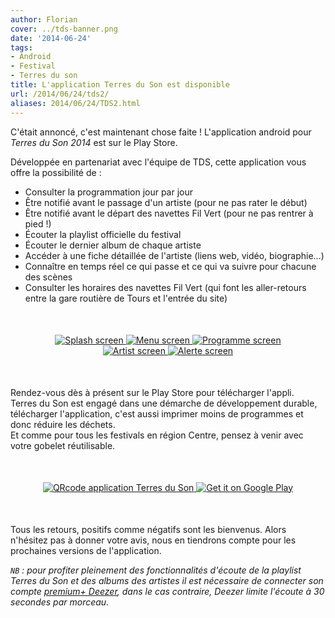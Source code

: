```yaml
---
author: Florian
cover: ../tds-banner.png
date: '2014-06-24'
tags:
- Android
- Festival
- Terres du son
title: L'application Terres du Son est disponible
url: /2014/06/24/tds2/
aliases: 2014/06/24/TDS2.html
---
```



C'était annoncé, c'est maintenant chose faite ! L'application android pour _Terres du Son 2014_ est sur le Play Store.

Développée en partenariat avec l'équipe de TDS, cette application vous offre la possibilité de :

 * Consulter la programmation jour par jour
 * Être notifié avant le passage d'un artiste (pour ne pas rater le début)
 * Être notifié avant le départ des navettes Fil Vert (pour ne pas rentrer à pied !)
 * Écouter la playlist officielle du festival
 * Écouter le dernier album de chaque artiste
 * Accéder à une fiche détaillée de l'artiste (liens web, vidéo, biographie…)
 * Connaître en temps réel ce qui passe et ce qui va suivre pour chacune des scènes
 * Consulter les horaires des navettes Fil Vert (qui font les aller-retours entre la gare routière de Tours et l'entrée du site)


<div style="text-align:center;margin:50px">
    <a href="/images/posts/2014-06-24-TDS2/launch.png" data-lightbox="group-2" title="Splash screen de l'application" class="inlineBoxes">
        <img class="medium" src="/images/posts/2014-06-24-TDS2/launch.png" alt="Splash screen"/>
    </a>
    <a href="/images/posts/2014-06-24-TDS2/home.png" data-lightbox="group-2" title="Menu de l'application" class="inlineBoxes">
        <img class="medium" src="/images/posts/2014-06-24-TDS2/home.png" alt="Menu screen"/>
    </a>
    <a href="/images/posts/2014-06-24-TDS2/prog.png" data-lightbox="group-2" title="Programme par jour et par scène" class="inlineBoxes">
        <img class="medium" src="/images/posts/2014-06-24-TDS2/prog.png" alt="Programme screen"/>
    </a>
    <a href="/images/posts/2014-06-24-TDS2/artiste.png" data-lightbox="group-2" title="Une fiche artiste de l'application" class="inlineBoxes">
        <img class="medium" src="/images/posts/2014-06-24-TDS2/artiste.png" alt="Artist screen"/>
    </a>
    <a href="/images/posts/2014-06-24-TDS2/notifs.png" data-lightbox="group-2" title="Récap de notifications plannifiées pour les navettes" class="inlineBoxes">
        <img class="medium" src="/images/posts/2014-06-24-TDS2/notifs.png" alt="Alerte screen"/>
    </a>
</div>


Rendez-vous dès à présent sur le Play Store pour télécharger l'appli.<br/>
Terres du Son est engagé dans une démarche de développement durable, télécharger l'application, c'est aussi imprimer moins de programmes et donc réduire les déchets.<br/>
Et comme pour tous les festivals en région Centre, pensez à venir avec votre gobelet réutilisable.


<div style="text-align:center;margin:50px">
    <a href="https://play.google.com/store/apps/details?id=com.codetroopers.terresduson">
      <img class="medium" alt="QRcode application Terres du Son" src="/images/posts/2014-06-24-TDS2/qrcode_playstore_tds.png" />
    </a>
    <a href="https://play.google.com/store/apps/details?id=com.codetroopers.terresduson">
      <img alt="Get it on Google Play" src="https://developer.android.com/images/posts/brand/fr_generic_rgb_wo_60.png" />
    </a>
</div>


Tous les retours, positifs comme négatifs sont les bienvenus. Alors n'hésitez pas à donner votre avis, nous en tiendrons compte pour les prochaines versions de l'application.

_`NB` : pour profiter pleinement des fonctionnalités d'écoute de la playlist Terres du Son et des albums des artistes
il est nécessaire de connecter son compte <a href="http://www.deezer.com/offers/premiumplus">premium+ Deezer</a>, dans le cas contraire, Deezer limite l'écoute à 30 secondes par morceau._
